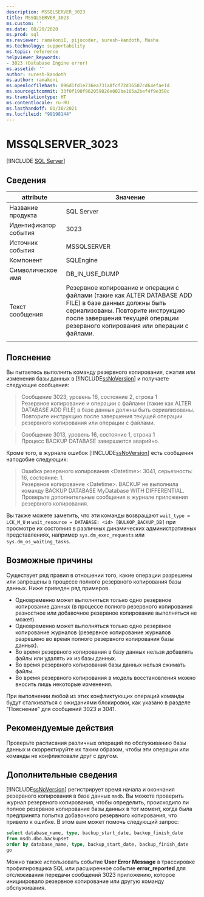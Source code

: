 ```yaml
---
description: MSSQLSERVER_3023
title: MSSQLSERVER_3023
ms.custom: ''
ms.date: 08/20/2020
ms.prod: sql
ms.reviewer: ramakoni1, pijocoder, suresh-kandoth, Masha
ms.technology: supportability
ms.topic: reference
helpviewer_keywords:
- 3023 (Database Engine error)
ms.assetid: ''
author: suresh-kandoth
ms.author: ramakoni
ms.openlocfilehash: 096d1fd1e736ea731a8fcf72d36507cd64efae1d
ms.sourcegitcommit: 33f0f190f962059826e002be165a2bef4f9e350c
ms.translationtype: HT
ms.contentlocale: ru-RU
ms.lasthandoff: 01/30/2021
ms.locfileid: "99198144"
---
```

# <a name="mssqlserver_3023"></a>MSSQLSERVER_3023
 [!INCLUDE [SQL Server](../../includes/applies-to-version/sqlserver.md)]

## <a name="details"></a>Сведения

|attribute|Значение|
|---|---|
|Название продукта|SQL Server|
|Идентификатор события|3023|
|Источник события|MSSQLSERVER|
|Компонент|SQLEngine|
|Символическое имя|DB_IN_USE_DUMP|
|Текст сообщения|Резервное копирование и операции с файлами (такие как ALTER DATABASE ADD FILE) в базе данных должны быть сериализованы. Повторите инструкцию после завершения текущей операции резервного копирования или операции с файлами.|
||

## <a name="explanation"></a>Пояснение

Вы пытаетесь выполнить команду резервного копирования, сжатия или изменения базы данных в [!INCLUDE[ssNoVersion](../../includes/ssnoversion-md.md)] и получаете следующие сообщения:

> Сообщение 3023, уровень 16, состояние 2, строка 1  
Резервное копирование и операции с файлами (такие как ALTER DATABASE ADD FILE) в базе данных должны быть сериализованы. Повторите инструкцию после завершения текущей операции резервного копирования или операции с файлами.

> Сообщение 3013, уровень 16, состояние 1, строка 1  
Процесс BACKUP DATABASE завершается аварийно.

Кроме того, в журнале ошибок [!INCLUDE[ssNoVersion](../../includes/ssnoversion-md.md)] есть сообщения наподобие следующих:

> Ошибка резервного копирования \<Datetime>: 3041, серьезность: 16, состояние: 1.  
Резервное копирование \<Datetime>. BACKUP не выполнила команду BACKUP DATABASE MyDatabase WITH DIFFERENTIAL. Проверьте дополнительные сообщения в журнале приложения резервного копирования.

Вы также можете заметить, что эти команды возвращают `wait_type = LCK_M_U` и `wait_resource = DATABASE: <id> [BULKOP_BACKUP_DB]` при просмотре их состояния в различных динамических административных представлениях, например `sys.dm_exec_requests` или `sys.dm_os_waiting_tasks`.

## <a name="possible-causes"></a>Возможные причины

Существует ряд правил в отношении того, какие операции разрешены или запрещены в процессе полного резервного копирования базы данных. Ниже приведен ряд примеров.

- Одновременно может выполняться только одно резервное копирование данных (в процессе полного резервного копирования разностное или добавочное резервное копирование выполняться не может).
- Одновременно может выполняться только одно резервное копирование журналов (резервное копирование журналов разрешено во время полного резервного копирования базы данных).
- Во время резервного копирования в базу данных нельзя добавлять файлы или удалять их из базы данных.
- Во время резервного копирования базы данных нельзя сжимать файлы.
- Во время резервного копирования в модель восстановления можно вносить лишь некоторые изменения.

При выполнении любой из этих конфликтующих операций команды будут сталкиваться с ожиданиями блокировки, как указано в разделе "Пояснение" для сообщений 3023 и 3041.

## <a name="user-action"></a>Рекомендуемые действия

Проверьте расписания различных операций по обслуживанию базы данных и скорректируйте их таким образом, чтобы эти операции или команды не конфликтовали друг с другом.

## <a name="more-information"></a>Дополнительные сведения

[!INCLUDE[ssNoVersion](../../includes/ssnoversion-md.md)] регистрирует время начала и окончания резервного копирования в базе данных `msdb`. Вы можете проверить журнал резервного копирования, чтобы определить, происходило ли полное резервное копирование базы данных в тот момент, когда была предпринята попытка добавочного резервного копирования, что привело к ошибке. В этом вам может помочь следующий запрос:

```sql
select database_name, type, backup_start_date, backup_finish_date
from msdb.dbo.backupset
order by database_name, type, backup_start_date, backup_finish_date
go
```

Можно также использовать событие **User Error Message** в трассировке профилировщика SQL или расширенное событие **error_reported** для отслеживания передачи сообщений 3023 приложению, которое инициировало резервное копирование или другую команду обслуживания.
